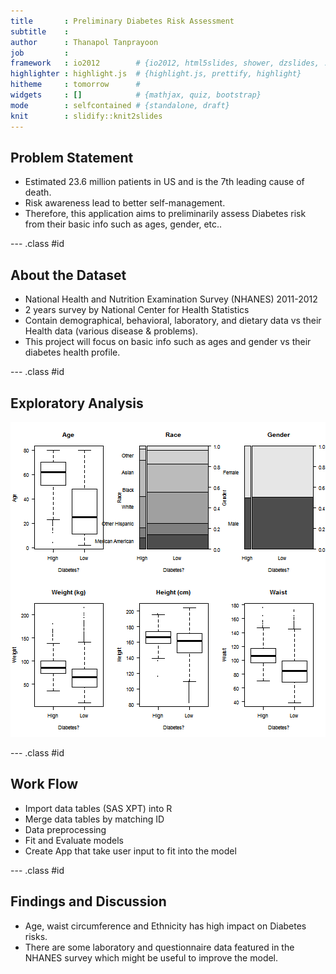```yaml
---
title       : Preliminary Diabetes Risk Assessment
subtitle    : 
author      : Thanapol Tanprayoon
job         : 
framework   : io2012        # {io2012, html5slides, shower, dzslides, ...}
highlighter : highlight.js  # {highlight.js, prettify, highlight}
hitheme     : tomorrow      # 
widgets     : []            # {mathjax, quiz, bootstrap}
mode        : selfcontained # {standalone, draft}
knit        : slidify::knit2slides
---
```


## Problem Statement

* Estimated 23.6 million patients in US and is the 7th leading cause of death.
* Risk awareness lead to better self-management.
* Therefore, this application aims to preliminarily assess Diabetes risk from their basic info such as ages, gender, etc..

--- .class #id 

## About the Dataset

* National Health and Nutrition Examination Survey (NHANES) 2011-2012
* 2 years survey by National Center for Health Statistics
* Contain demographical, behavioral, laboratory, and dietary data vs their Health data (various disease & problems).
* This project will focus on basic info such as ages and gender vs their diabetes health profile.

--- .class #id 

## Exploratory Analysis

![plot of chunk explore](assets/fig/explore.png) 

--- .class #id 

## Work Flow

* Import data tables (SAS XPT) into R
* Merge data tables by matching ID
* Data preprocessing
* Fit and Evaluate models
* Create App that take user input to fit into the model

--- .class #id 

## Findings and Discussion

* Age, waist circumference and Ethnicity has high impact on Diabetes risks.
* There are some laboratory and questionnaire data featured in the NHANES survey which might be useful to improve the model.
